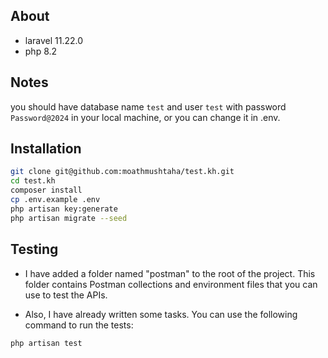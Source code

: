## About
* laravel 11.22.0
* php 8.2

## Notes
you should have database name `test` and user `test` with password `Password@2024` in your local machine, or you can change it in .env.

## Installation
```bash
git clone git@github.com:moathmushtaha/test.kh.git
cd test.kh
composer install
cp .env.example .env
php artisan key:generate
php artisan migrate --seed
```

## Testing
- I have added a folder named "postman" to the root of the project. This folder contains Postman collections and environment files that you can use to test the APIs.

- Also, I have already written some tasks. You can use the following command to run the tests:
```bash
php artisan test
```

